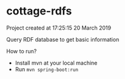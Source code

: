 # cottage-rdfs
Project created at 17:25:15 20 March 2019

Query RDF database to get basic information

How to run?

* Install mvn at your local machine
* Run `mvn spring-boot:run`